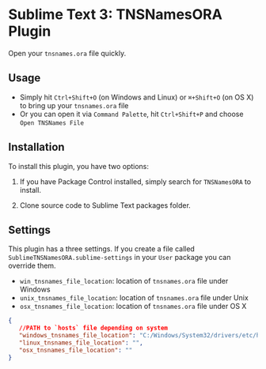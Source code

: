 # Sublime Text 3: TNSNamesORA Plugin

Open your `tnsnames.ora` file quickly.

## Usage

 - Simply hit `Ctrl+Shift+O` (on Windows and Linux) or `⌘+Shift+O` (on OS X) to bring up your `tnsnames.ora` file
 - Or you can open it via `Command Palette`, hit `Ctrl+Shift+P` and choose `Open TNSNames File`

## Installation

To install this plugin, you have two options:

1. If you have Package Control installed, simply search for `TNSNamesORA` to install.

2. Clone source code to Sublime Text packages folder.

## Settings

This plugin has a three settings. If you create a file called `SublimeTNSNamesORA.sublime-settings` in your `User` package you can override them.

 - `win_tnsnames_file_location`: location of `tnsnames.ora` file under Windows
 - `unix_tnsnames_file_location`: location of `tnsnames.ora` file under Unix
 - `osx_tnsnames_file_location`: location of `tnsnames.ora` file under OS X

``` JSON
{
   //PATH to `hosts` file depending on system
   "windows_tnsnames_file_location": "C:/Windows/System32/drivers/etc/hosts",
   "linux_tnsnames_file_location": "",
   "osx_tnsnames_file_location": ""
}
```

